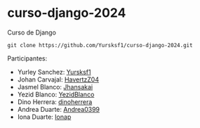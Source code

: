 # curso-django-2024
Curso de Django 
```
git clone https://github.com/Yursksf1/curso-django-2024.git 
```

Participantes: 
- Yurley Sanchez: [Yursksf1](https://github.com/Yursksf1)
- Johan Carvajal: [HavertzZ04](https://github.com/HavertzZ04) 
- Jasmel Blanco: [Jhansakai](https://github.com/Jhansakai)
- Yezid Blanco: [YezidBlanco](https://github.com/YezidBlanco)
- Dino Herrera: [dinoherrera](https://github.com/dinoherrera)
- Andrea Duarte: [Andrea0399](https://github.com/Andrea0399)
- Iona Duarte: [Ionap](https://github.com/Ionap)
